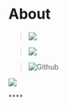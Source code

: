 # About

> ![](https://img.shields.io/badge/Content%2FData%20Managed%20By-IT%20Cell%20%20%20Alappuzha-120078)

> ![](https://img.shields.io/badge/Developed%20By-TEAM%20HASTHAM-7d0633?style=plastic)

> ![Github](https://img.shields.io/badge/Hosted%20on%20GitHub-181717.svg?&style=plastic&logo=github&logoColor=white)

![](../.gitbook/assets/30840-work-from-home.gif)



    ****

